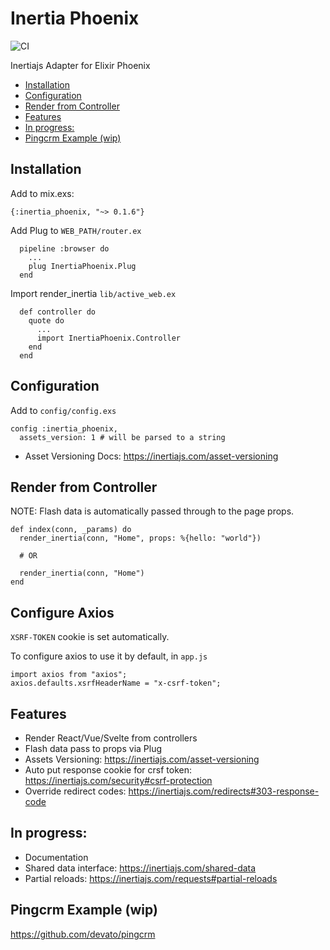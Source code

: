 # Inertia Phoenix

![CI](https://github.com/devato/inertia_phoenix/workflows/CI/badge.svg)

Inertiajs Adapter for Elixir Phoenix

<!-- START doctoc generated TOC please keep comment here to allow auto update -->
<!-- DON'T EDIT THIS SECTION, INSTEAD RE-RUN doctoc TO UPDATE -->


- [Installation](#installation)
- [Configuration](#configuration)
- [Render from Controller](#render-from-controller)
- [Features](#features)
- [In progress:](#in-progress)
- [Pingcrm Example (wip)](#pingcrm-example-wip)

<!-- END doctoc generated TOC please keep comment here to allow auto update -->

## Installation

Add to mix.exs:
```
{:inertia_phoenix, "~> 0.1.6"}
```

Add Plug to `WEB_PATH/router.ex`
```
  pipeline :browser do
    ...
    plug InertiaPhoenix.Plug
  end
```

Import render_inertia `lib/active_web.ex`
```
  def controller do
    quote do
      ...
      import InertiaPhoenix.Controller
    end
  end
```

## Configuration

Add to `config/config.exs`

```
config :inertia_phoenix,
  assets_version: 1 # will be parsed to a string
```

- Asset Versioning Docs: https://inertiajs.com/asset-versioning

## Render from Controller

NOTE: Flash data is automatically passed through to the page props.

```
def index(conn, _params) do
  render_inertia(conn, "Home", props: %{hello: "world"})

  # OR

  render_inertia(conn, "Home")
end
```

## Configure Axios

`XSRF-TOKEN` cookie is set automatically.

To configure axios to use it by default, in `app.js`
```
import axios from "axios";
axios.defaults.xsrfHeaderName = "x-csrf-token";
```

## Features

- Render React/Vue/Svelte from controllers
- Flash data pass to props via Plug
- Assets Versioning: https://inertiajs.com/asset-versioning
- Auto put response cookie for crsf token: https://inertiajs.com/security#csrf-protection
- Override redirect codes: https://inertiajs.com/redirects#303-response-code

## In progress:

- Documentation
- Shared data interface: https://inertiajs.com/shared-data
- Partial reloads: https://inertiajs.com/requests#partial-reloads

## Pingcrm Example (wip)

https://github.com/devato/pingcrm

